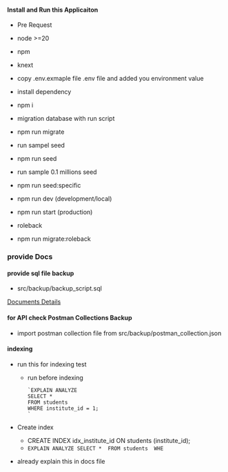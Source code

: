 #### Install and Run this Applicaiton 

- Pre Request
 - node >=20
 - npm
 - knext


- copy .env.exmaple file .env file and added you environment value
- install dependency
 - npm i 
- migration database with run script
 - npm run migrate
 - run sampel seed
  - npm run seed
 - run sample 0.1 millions seed 
  - npm run seed:specific 
 - npm run dev (development/local)
 - npm run start (production)
- roleback 
 - npm run migrate:roleback

### provide Docs 



#### provide sql file backup
- src/backup/backup_script.sql

[Documents Details](https://docs.google.com/document/d/1unEIsf00nIk-a1COrs_4esDSD66I0oCilpM1zM0agjA/edit?usp=sharing)

#### for API check Postman Collections Backup 
- import postman collection file from src/backup/postman_collection.json



#### indexing
- run this for indexing test
  - run before indexing

        `EXPLAIN ANALYZE
        SELECT * 
        FROM students 
        WHERE institute_id = 1;
        `
- Create index

  - CREATE INDEX idx_institute_id ON students (institute_id);
  -  `EXPLAIN ANALYZE
        SELECT * 
        FROM students 
        WHE`
- already explain this in docs file
